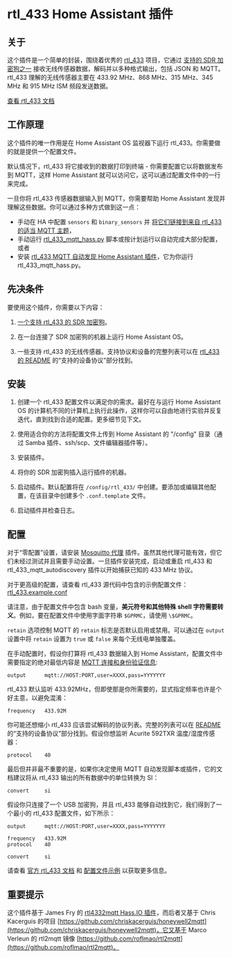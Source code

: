 # rtl_433 Home Assistant 插件

## 关于

这个插件是一个简单的封装，围绕着优秀的 [rtl_433](https://github.com/merbanan/rtl_433) 项目，它通过 [支持的 SDR 加密狗之一](https://triq.org/rtl_433/HARDWARE.html) 接收无线传感器数据，解码并以多种格式输出，包括 JSON 和 MQTT。 rtl_433 理解的无线传感器主要在 433.92 MHz、868 MHz、315 MHz、345 MHz 和 915 MHz ISM 频段发送数据。

[查看 rtl_433 文档](https://triq.org/rtl_433)

## 工作原理

这个插件的唯一作用是在 Home Assistant OS 监视器下运行 rtl_433。你需要做的就是提供一个配置文件。

默认情况下，rtl_433 将它接收到的数据打印到终端 - 你需要配置它以将数据发布到 MQTT，这样 Home Assistant 就可以访问它，这可以通过配置文件中的一行来完成。

一旦你将 rtl_433 传感器数据输入到 MQTT，你需要帮助 Home Assistant 发现并理解这些数据。你可以通过多种方式做到这一点：

  * 手动在 HA 中配置 `sensors` 和 `binary_sensors` 并 [将它们链接到来自 rtl_433 的适当 MQTT 主题](https://www.home-assistant.io/integrations/sensor.mqtt/)，
  * 手动运行 [rtl_433_mqtt_hass.py](https://github.com/merbanan/rtl_433/tree/master/examples/rtl_433_mqtt_hass.py) 脚本或按计划运行以自动完成大部分配置，或者
  * 安装 [rtl_433 MQTT 自动发现 Home Assistant 插件](https://github.com/pbkhrv/rtl_433-hass-addons/tree/main/rtl_433_mqtt_autodiscovery)，它为你运行 rtl_433_mqtt_hass.py。

## 先决条件

要使用这个插件，你需要以下内容：

 1. [一个支持 rtl_433 的 SDR 加密狗](https://triq.org/rtl_433/HARDWARE.html)。

 2. 在一台连接了 SDR 加密狗的机器上运行 Home Assistant OS。

 3. 一些支持 rtl_433 的无线传感器。支持协议和设备的完整列表可以在 [rtl_433 的 README](https://github.com/merbanan/rtl_433/blob/master/README.md) 的“支持的设备协议”部分找到。

## 安装

 1. 创建一个 rtl_433 配置文件以满足你的需求。最好在与运行 Home Assistant OS 的计算机不同的计算机上执行此操作，这样你可以自由地进行实验并反复迭代，直到找到合适的配置。更多细节见下文。

 2. 使用适合你的方法将配置文件上传到 Home Assistant 的 "/config" 目录（通过 Samba 插件、ssh/scp、文件编辑器插件等）。

 3. 安装插件。

 5. 将你的 SDR 加密狗插入运行插件的机器。

 5. 启动插件。默认配置将在 `/config/rtl_433/` 中创建。要添加或编辑其他配置，在该目录中创建多个 `.conf.template` 文件。

 6. 启动插件并检查日志。

## 配置

对于“零配置”设置，请安装 [Mosquitto 代理](https://github.com/home-assistant/addons/blob/master/mosquitto/DOCS.md) 插件。虽然其他代理可能有效，但它们未经过测试并且需要手动设置。一旦插件安装完成，启动或重启 rtl_433 和 rtl_433_mqtt_autodiscovery 插件以开始捕获已知的 433 MHz 协议。

对于更高级的配置，请查看 rtl_433 源代码中包含的示例配置文件：[rtl_433.example.conf](https://github.com/merbanan/rtl_433/blob/master/conf/rtl_433.example.conf)

请注意，由于配置文件中包含 bash 变量，**美元符号和其他特殊 shell 字符需要转义**。例如，要在配置文件中使用字面字符串 `$GPRMC`，请使用 `\$GPRMC`。

`retain` 选项控制 MQTT 的 `retain` 标志是否默认启用或禁用。可以通过在 `output` 设置中将 `retain` 设置为 `true` 或 `false` 来每个无线电单独覆盖。

在手动配置时，假设你打算将 rtl_433 数据输入到 Home Assistant，配置文件中需要指定的绝对最低内容是 [MQTT 连接和身份验证信息](https://triq.org/rtl_433/OPERATION.html#mqtt-output):

```
output      mqtt://HOST:PORT,user=XXXX,pass=YYYYYYY
```

rtl_433 默认监听 433.92MHz，但即使那是你所需要的，显式指定频率也许是个好主意，以避免混淆：

```
frequency   433.92M
```

你可能还想缩小 rtl_433 应该尝试解码的协议列表。完整的列表可以在 [README](https://github.com/merbanan/rtl_433/blob/master/README.md) 的“支持的设备协议”部分找到。假设你想监听 Acurite 592TXR 温度/湿度传感器：

```
protocol    40
```

最后但并非最不重要的是，如果你决定使用 MQTT 自动发现脚本或插件，它的文档建议将从 rtl_433 输出的所有数据中的单位转换为 SI：

```
convert     si
```

假设你只连接了一个 USB 加密狗，并且 rtl_433 能够自动找到它，我们得到了一个最小的 rtl_433 配置文件，如下所示：

```
output      mqtt://HOST:PORT,user=XXXX,pass=YYYYYYY

frequency   433.92M
protocol    40

convert     si
```

请查看 [官方 rtl_433 文档](https://triq.org/rtl_433) 和 [配置文件示例](https://github.com/merbanan/rtl_433/tree/master/conf) 以获取更多信息。

## 重要提示

这个插件基于 James Fry 的 [rtl4332mqtt Hass.IO 插件](https://github.com/james-fry/hassio-addons/tree/master/rtl4332mqtt)，而后者又基于 Chris Kacerguis 的项目 [https://github.com/chriskacerguis/honeywell2mqtt](https://github.com/chriskacerguis/honeywell2mqtt)，它又基于 Marco Verleun 的 rtl2mqtt 镜像 [https://github.com/roflmao/rtl2mqtt](https://github.com/roflmao/rtl2mqtt)。